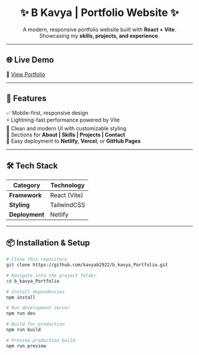 <h1 align="center">✨ B Kavya | Portfolio Website ✨</h1>  

<p align="center">
  A modern, responsive portfolio website built with <b>React + Vite</b>.<br/>
  Showcasing my <b>skills, projects, and experience</b>.
</p>  

---

## 🌐 Live Demo  
🔗 [View Portfolio](https://kavyaportfolioa.netlify.app)  

---

## 🚀 Features  
✅ Mobile-first, responsive design  
⚡ Lightning-fast performance powered by Vite  
🎨 Clean and modern UI with customizable styling  
📂 Sections for **About | Skills | Projects | Contact**  
🚀 Easy deployment to **Netlify**, **Vercel**, or **GitHub Pages**  

---

## 🛠 Tech Stack  

| Category      | Technology |
|---------------|------------|
| **Framework** | React (Vite) |
| **Styling**   | TailwindCSS  |
| **Deployment**| Netlify |

---

## 📦 Installation & Setup  

```bash
# Clone this repository
git clone https://github.com/kavyab2922/b_kavya_Portfolio.git

# Navigate into the project folder
cd b_kavya_Portfolio

# Install dependencies
npm install

# Run development server
npm run dev

# Build for production
npm run build

# Preview production build
npm run preview
